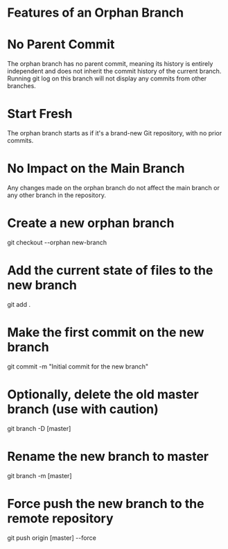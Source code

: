 
# Features of an Orphan Branch

# No Parent Commit
The orphan branch has no parent commit, meaning its history is entirely independent and does not inherit the commit history of the current branch.
Running git log on this branch will not display any commits from other branches.

# Start Fresh
The orphan branch starts as if it's a brand-new Git repository, with no prior commits.

# No Impact on the Main Branch
Any changes made on the orphan branch do not affect the main branch or any other branch in the repository.

# Create a new orphan branch
git checkout --orphan new-branch

# Add the current state of files to the new branch
git add .

# Make the first commit on the new branch
git commit -m "Initial commit for the new branch"

# Optionally, delete the old master branch (use with caution)
git branch -D [master]

# Rename the new branch to master
git branch -m [master]

# Force push the new branch to the remote repository
git push origin [master] --force
